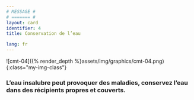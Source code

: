 ```yaml
---
# MESSAGE #
# ======= #
layout: card
identifier: 4
title: Conservation de l’eau

lang: fr
---
```


![cmt-04]({% render_depth %}assets/img/graphics/cmt-04.png){:class="my-img-class"}

### L’eau insalubre peut provoquer des maladies, conservez l’eau dans des récipients propres et couverts.
